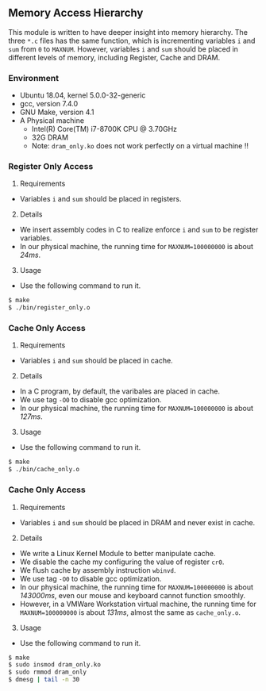 ## Memory Access Hierarchy
This module is written to have deeper insight into memory hierarchy.
The three `*.c` files has the same function, which is incrementing variables `i` and `sum` from `0` to `MAXNUM`. However, variables `i` and `sum` should be placed in different levels of memory, including Register, Cache and DRAM.

### Environment
- Ubuntu 18.04, kernel 5.0.0-32-generic
- gcc, version 7.4.0
- GNU Make, version 4.1
- A Physical machine 
  - Intel(R) Core(TM) i7-8700K CPU @ 3.70GHz
  - 32G DRAM
  - Note: `dram_only.ko` does not work perfectly on a virtual machine !!

### Register Only Access
1. Requirements
- Variables `i` and `sum` should be placed in registers.
  
2. Details
- We insert assembly codes in C to realize enforce `i` and `sum` to be register variables.
- In our physical machine, the running time for `MAXNUM=100000000` is about *24ms*.

3. Usage
- Use the following command to run it.
```bash
$ make 
$ ./bin/register_only.o
```

### Cache Only Access
1. Requirements
- Variables `i` and `sum` should be placed in cache.
  
2. Details
- In a C program, by default, the varibales are placed in cache.
- We use tag `-O0` to disable gcc optimization.
- In our physical machine, the running time for `MAXNUM=100000000` is about *127ms*.

3. Usage
- Use the following command to run it.
```bash
$ make 
$ ./bin/cache_only.o
```

### Cache Only Access
1. Requirements
- Variables `i` and `sum` should be placed in DRAM and never exist in cache.
  
2. Details
- We write a Linux Kernel Module to better manipulate cache.
- We disable the cache my configuring the value of register `cr0`.
- We flush cache by assembly instruction `wbinvd`.
- We use tag `-O0` to disable gcc optimization.
- In our physical machine, the running time for `MAXNUM=100000000` is about *143000ms*, even our mouse and keyboard cannot function smoothly. 
- However, in a VMWare Workstation virtual machine, the running time for `MAXNUM=100000000` is about *131ms*, almost the same as `cache_only.o`.

3. Usage
- Use the following command to run it.
```bash
$ make 
$ sudo insmod dram_only.ko
$ sudo rmmod dram_only
$ dmesg | tail -n 30
```